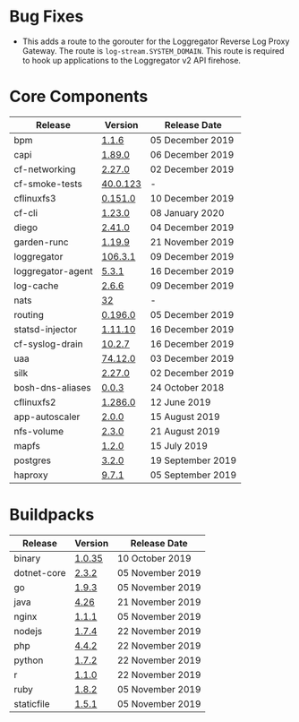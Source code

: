 # Bug Fixes

- This adds a route to the gorouter for the Loggregator Reverse Log Proxy Gateway. The route is
  `log-stream.SYSTEM_DOMAIN`. This route is required to hook up applications to the Loggregator
  v2 API firehose.

# Core Components

| Release           | Version                                                                                       | Release Date      |
| ----------------- | --------------------------------------------------------------------------------------------- | ----------------- |
| bpm               | [1.1.6](https://github.com/cloudfoundry/bpm-release/releases/tag/v1.1.6)                      | 05 December 2019  |
| capi              | [1.89.0](https://github.com/cloudfoundry/capi-release/releases/tag/1.89.0)                    | 06 December 2019  |
| cf-networking     | [2.27.0](https://github.com/cloudfoundry/cf-networking-release/releases/tag/2.27.0)           | 02 December 2019  |
| cf-smoke-tests    | [40.0.123](https://github.com/cloudfoundry/cf-smoke-tests-release/releases/tag/v40.0.123)     | -                 |
| cflinuxfs3        | [0.151.0](https://github.com/cloudfoundry/cflinuxfs3-release/releases/tag/v0.151.0)           | 10 December 2019  |
| cf-cli            | [1.23.0](https://github.com/bosh-packages/cf-cli-release/releases/tag/v1.23.0)                | 08 January 2020   |
| diego             | [2.41.0](https://github.com/cloudfoundry/diego-release/releases/tag/v2.41.0)                  | 04 December 2019  |
| garden-runc       | [1.19.9](https://github.com/cloudfoundry/garden-runc-release/releases/tag/v1.19.9)            | 21 November 2019  |
| loggregator       | [106.3.1](https://github.com/cloudfoundry/loggregator-release/releases/tag/v106.3.1)          | 09 December 2019  |
| loggregator-agent | [5.3.1](https://github.com/cloudfoundry/loggregator-agent-release/releases/tag/v5.3.1)        | 16 December 2019  |
| log-cache         | [2.6.6](https://github.com/cloudfoundry/log-cache-release/releases/tag/v2.6.6)                | 09 December 2019  |
| nats              | [32](https://github.com/cloudfoundry/nats-release/releases/tag/v32)                           | -                 |
| routing           | [0.196.0](https://github.com/cloudfoundry/routing-release/releases/tag/0.196.0)               | 05 December 2019  |
| statsd-injector   | [1.11.10](https://github.com/cloudfoundry/statsd-injector-release/releases/tag/v1.11.10)      | 16 December 2019  |
| cf-syslog-drain   | [10.2.7](https://github.com/cloudfoundry/cf-syslog-drain-release/releases/tag/v10.2.7)        | 16 December 2019  |
| uaa               | [74.12.0](https://github.com/cloudfoundry/uaa-release/releases/tag/v74.12.0)                  | 03 December 2019  |
| silk              | [2.27.0](https://github.com/cloudfoundry/silk-release/releases/tag/2.27.0)                    | 02 December 2019  |
| bosh-dns-aliases  | [0.0.3](https://github.com/cloudfoundry/bosh-dns-aliases-release/releases/tag/v0.0.3)         | 24 October 2018   |
| cflinuxfs2        | [1.286.0](https://github.com/cloudfoundry/cflinuxfs2-release/releases/tag/v1.286.0)           | 12 June 2019      |
| app-autoscaler    | [2.0.0](https://github.com/cloudfoundry-incubator/app-autoscaler-release/releases/tag/v2.0.0) | 15 August 2019    |
| nfs-volume        | [2.3.0](https://github.com/cloudfoundry/nfs-volume-release/releases/tag/v2.3.0)               | 21 August 2019    |
| mapfs             | [1.2.0](https://github.com/cloudfoundry/mapfs-release/releases/tag/v1.2.0)                    | 15 July 2019      |
| postgres          | [3.2.0](https://github.com/cloudfoundry-community/postgres-boshrelease/releases/tag/v3.2.0)   | 19 September 2019 |
| haproxy           | [9.7.1](https://github.com/cloudfoundry-incubator/haproxy-boshrelease/releases/tag/v9.7.1)    | 05 September 2019 |


# Buildpacks

| Release     | Version                                                                                   | Release Date     |
| ----------- | ----------------------------------------------------------------------------------------- | ---------------- |
| binary      | [1.0.35](https://github.com/cloudfoundry/binary-buildpack-release/releases/tag/1.0.35)    | 10 October 2019  |
| dotnet-core | [2.3.2](https://github.com/cloudfoundry/dotnet-core-buildpack-release/releases/tag/2.3.2) | 05 November 2019 |
| go          | [1.9.3](https://github.com/cloudfoundry/go-buildpack-release/releases/tag/1.9.3)          | 05 November 2019 |
| java        | [4.26](https://github.com/cloudfoundry/java-buildpack-release/releases/tag/4.26)          | 21 November 2019 |
| nginx       | [1.1.1](https://github.com/cloudfoundry/nginx-buildpack-release/releases/tag/1.1.1)       | 05 November 2019 |
| nodejs      | [1.7.4](https://github.com/cloudfoundry/nodejs-buildpack-release/releases/tag/1.7.4)      | 22 November 2019 |
| php         | [4.4.2](https://github.com/cloudfoundry/php-buildpack-release/releases/tag/4.4.2)         | 22 November 2019 |
| python      | [1.7.2](https://github.com/cloudfoundry/python-buildpack-release/releases/tag/1.7.2)      | 22 November 2019 |
| r           | [1.1.0](https://github.com/cloudfoundry/r-buildpack-release/releases/tag/1.1.0)           | 22 November 2019 |
| ruby        | [1.8.2](https://github.com/cloudfoundry/ruby-buildpack-release/releases/tag/1.8.2)        | 05 November 2019 |
| staticfile  | [1.5.1](https://github.com/cloudfoundry/staticfile-buildpack-release/releases/tag/1.5.1)  | 05 November 2019 |
